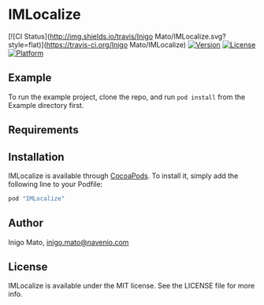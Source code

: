 # IMLocalize

[![CI Status](http://img.shields.io/travis/Inigo Mato/IMLocalize.svg?style=flat)](https://travis-ci.org/Inigo Mato/IMLocalize)
[![Version](https://img.shields.io/cocoapods/v/IMLocalize.svg?style=flat)](http://cocoapods.org/pods/IMLocalize)
[![License](https://img.shields.io/cocoapods/l/IMLocalize.svg?style=flat)](http://cocoapods.org/pods/IMLocalize)
[![Platform](https://img.shields.io/cocoapods/p/IMLocalize.svg?style=flat)](http://cocoapods.org/pods/IMLocalize)

## Example

To run the example project, clone the repo, and run `pod install` from the Example directory first.

## Requirements

## Installation

IMLocalize is available through [CocoaPods](http://cocoapods.org). To install
it, simply add the following line to your Podfile:

```ruby
pod "IMLocalize"
```

## Author

Inigo Mato, inigo.mato@navenio.com

## License

IMLocalize is available under the MIT license. See the LICENSE file for more info.
